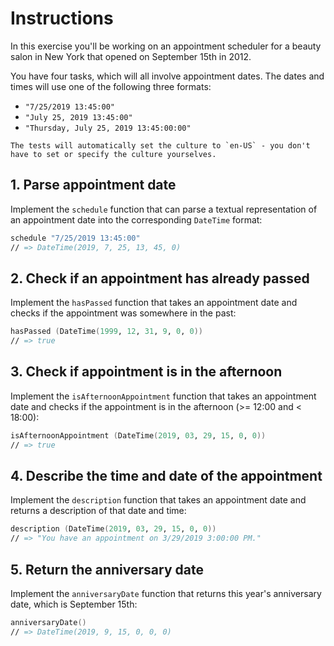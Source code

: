 # Instructions

In this exercise you'll be working on an appointment scheduler for a beauty salon in New York that opened on September 15th in 2012.

You have four tasks, which will all involve appointment dates. The dates and times will use one of the following three formats:

- `"7/25/2019 13:45:00"`
- `"July 25, 2019 13:45:00"`
- `"Thursday, July 25, 2019 13:45:00:00"`

~~~~exercism/caution
The tests will automatically set the culture to `en-US` - you don't have to set or specify the culture yourselves.
~~~~

## 1. Parse appointment date

Implement the `schedule` function that can parse a textual representation of an appointment date into the corresponding `DateTime` format:

```fsharp
schedule "7/25/2019 13:45:00"
// => DateTime(2019, 7, 25, 13, 45, 0)
```

## 2. Check if an appointment has already passed

Implement the `hasPassed` function that takes an appointment date and checks if the appointment was somewhere in the past:

```fsharp
hasPassed (DateTime(1999, 12, 31, 9, 0, 0))
// => true
```

## 3. Check if appointment is in the afternoon

Implement the `isAfternoonAppointment` function that takes an appointment date and checks if the appointment is in the afternoon (>= 12:00 and < 18:00):

```fsharp
isAfternoonAppointment (DateTime(2019, 03, 29, 15, 0, 0))
// => true
```

## 4. Describe the time and date of the appointment

Implement the `description` function that takes an appointment date and returns a description of that date and time:

```fsharp
description (DateTime(2019, 03, 29, 15, 0, 0))
// => "You have an appointment on 3/29/2019 3:00:00 PM."
```

## 5. Return the anniversary date

Implement the `anniversaryDate` function that returns this year's anniversary date, which is September 15th:

```fsharp
anniversaryDate()
// => DateTime(2019, 9, 15, 0, 0, 0)
```
